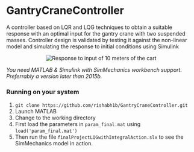 # GantryCraneController
A controller based on LQR and LQG techniques to obtain a suitable response with an optimal input for the gantry crane with two suspended masses. Controller design is validated by testing it against the non-linear model and simulating the response to initial conditions using Simulink

<p align="center">
  <img src="https://github.com/rishabh1b/GantryCraneController/blob/master/finalOutput.gif?raw=true" alt="Response to input of 10 meters of the cart"/>
</p>

*You need MATLAB & Simulink with SimMechanics workbench support. Preferrably a version later than 2015b.*

### Running on your system
1. `git clone https://github.com/rishabh1b/GantryCraneController.git`
2. Launch MATLAB
3. Change to the working directory
4. First load the parameters in `param_final.mat` using `load('param_final.mat')`
5. Then run the file `finalProjectLQGwithIntegralAction.slx` to see the SimMechanics model in action.
